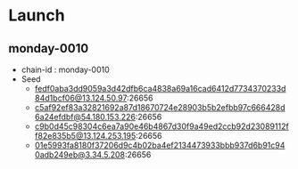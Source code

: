 # Launch

## monday-0010

- chain-id : monday-0010
- Seed
    - fedf0aba3dd9059a3d42dfb6ca4838a69a16cad6412d7734370233d84d1bcf06@13.124.50.97:26656
    - c5af92ef83a32821692a87d18670724e28903b5b2efbb97c666428d6a24efdbf@54.180.153.226:26656
    - c9b0d45c98304c6ea7a90e46b4867d30f9a49ed2ccb92d23089112ff82e835b5@13.124.253.195:26656
    - 01e5993fa8180f37206d9c4b02ba4ef2134473933bbb937d6b91c940adb249eb@3.34.5.208:26656